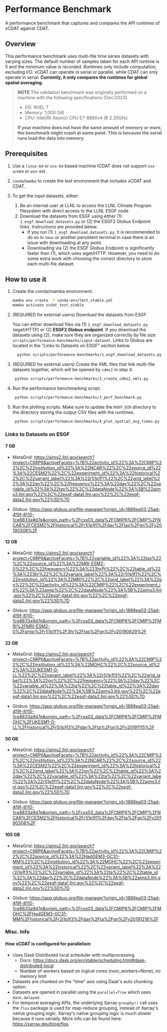 # Performance Benchmark

A performance benchmark that captures and compares the API runtimes of xCDAT against
CDAT.

## Overview

This performance benchmark uses multi-file time series datasets with varying sizes. The
default number of samples taken for each API runtime is 5 and the minimum value is
recorded. Runtimes only include computation, excluding I/O. xCDAT can operate in serial
or parallel, while CDAT can only operate in serial. **Currently, it only compares the
runtimes for global spatial averaging.**

> **NOTE**
> The validation benchmark was originally performed on a machine with the following
> specifications (Dec/2023).
>
> - OS: RHEL 7
> - Memory: 1,000 GiB
> - CPU: Intel(R) Xeon(r) CPU E7-8890v4 @ 2.20GHz
>
> **If your machine does not have the same amount of memory or more, the benchmark might
> crash at some point. This is because the serial runs load the data into memory.**

## Prerequisites

1. Use a `linux-64` or `osx-64` based machine (CDAT does not support `osx-arm64` or `win-64`).
2. `conda`/`mamba` to create the test environment that includes xCDAT and CDAT.
3. To get the input datasets, either:

   1. Be an internal user at LLNL to access the LLNL Climate Program filesystem
      with direct access to the LLNL ESGF node
   2. Download the datasets from ESGF using either (1) `1_esgf_download_datasets.py` or
      (2) the ESGF2 Globus Endpoint links. Instructions are provided below.
      - If you run (1) `1_esgf_download_datasets.py`, it is recommended to do so in
        `tmux` or another persistent terminal in case there is an issue with downloading at any point.
      - Downloading via (2) the ESGF Globus Endpoint is significantly faster than (1),
        which uses wget/HTTP. However, you need to do some extra work with choosing the
        correct directory to store each multi-file dataset.

## How to use it

1. Create the conda/mamba environment.

   ```bash
   mamba env create -f conda-env/test_stable.yml
   mamba activate xcdat_test_stable
   ```

2. (REQUIRED for external users) Download the datasets from ESGF.

   You can either download files via (1) `1_esgf_download_datasets.py` (wget/HTTP) or
   (2) **ESGF2 Globus endpoint**. If you download the datasets using (2), make sure they
   are organized correctly by file size `scripts/performance-benchmarks/input-dataset`.
   Links to Globus are located in the "Links to Datasets on ESGF" section below.

   ```bash
     python scripts/performance-benchmarks/1_esgf_download_datasets.py
   ```

3. (REQUIRED for external users) Create the XML files that link multi-file datasets
   together, which will be opened by `cdms2` in step 4.

   ```bash
    python scripts/performance-benchmarks/2_create_cdms2_xmls.py
   ```

4. Run the performance benchmarking script.

   ```bash
    python scripts/performance-benchmarks/3_perf_benchmark.py
   ```

5. Run the plotting scripts. Make sure to update the `ROOT_DIR` directory to
   the directory storing the output CSV files with the runtimes.

   ```bash
    python scripts/performance-benchmarks/4_plot_spatial_avg_times.py
   ```

### Links to Datasets on ESGF

#### 7 GB

- MetaGrid: https://aims2.llnl.gov/search?project=CMIP6&activeFacets=%7B%22activity_id%22%3A%22CMIP%22%2C%22institution_id%22%3A%22NCAR%22%2C%22source_id%22%3A%22CESM2%22%2C%22experiment_id%22%3A%22historical%22%2C%22variant_label%22%3A%22r1i1p1f1%22%2C%22grid_label%22%3A%22gn%22%2C%22frequency%22%3A%22day%22%2C%22variable_id%22%3A%22tas%22%2C%22dataNode%22%3A%5B%22aims3.llnl.gov%22%2C%22esgf-data1.llnl.gov%22%2C%22esgf-data2.llnl.gov%22%5D%7D

- Globus: https://app.globus.org/file-manager?origin_id=1889ea03-25ad-4f9f-8110-1ce8833a9d7e&origin_path=%2Fcss03_data%2FCMIP6%2FCMIP%2FNCAR%2FCESM2%2Fhistorical%2Fr1i1p1f1%2Fday%2Ftas%2Fgn%2Fv20190308%2F

#### 12 GB

- MetaGrid: https://aims2.llnl.gov/search?project=CMIP6&activeFacets=%7B%22variable_id%22%3A%22tas%22%2C%22source_id%22%3A%22MRI-ESM2-0%22%2C%22frequency%22%3A%223hrPt%22%2C%22table_id%22%3A%223hr%22%2C%22variant_label%22%3A%22r1i1p1f1%22%2C%22institution_id%22%3A%22MRI%22%2C%22grid_label%22%3A%22gn%22%2C%22activity_id%22%3A%22CMIP%22%2C%22experiment_id%22%3A%22amip%22%2C%22dataNode%22%3A%5B%22aims3.llnl.gov%22%2C%22esgf-data1.llnl.gov%22%2C%22esgf-data2.llnl.gov%22%5D%7D

- Globus: https://app.globus.org/file-manager?origin_id=1889ea03-25ad-4f9f-8110-1ce8833a9d7e&origin_path=%2Fcss03_data%2FCMIP6%2FCMIP%2FMRI%2FMRI-ESM2-0%2Famip%2Fr1i1p1f1%2F3hr%2Ftas%2Fgn%2Fv20190829%2F

#### 22 GB

- MetaGrid: https://aims2.llnl.gov/search?project=CMIP6&activeFacets=%7B%22activity_id%22%3A%22CMIP%22%2C%22institution_id%22%3A%22MOHC%22%2C%22source_id%22%3A%22UKESM1-0-LL%22%2C%22variant_label%22%3A%22r5i1p1f3%22%2C%22grid_label%22%3A%22gn%22%2C%22frequency%22%3A%22day%22%2C%22variable_id%22%3A%22ta%22%2C%22table_id%22%3A%22day%22%2C%22dataNode%22%3A%5B%22aims3.llnl.gov%22%2C%22esgf-data1.llnl.gov%22%2C%22esgf-data2.llnl.gov%22%5D%7D

- Globus: https://app.globus.org/file-manager?origin_id=1889ea03-25ad-4f9f-8110-1ce8833a9d7e&origin_path=%2Fcss03_data%2FCMIP6%2FCMIP%2FMOHC%2FUKESM1-0-LL%2Fhistorical%2Fr5i1p1f3%2Fday%2Fta%2Fgn%2Fv20191115%2F

#### 50 GB

- MetaGrid: https://aims2.llnl.gov/search?project=CMIP6&activeFacets=%7B%22activity_id%22%3A%22CMIP%22%2C%22institution_id%22%3A%22NCAR%22%2C%22source_id%22%3A%22CESM2%22%2C%22experiment_id%22%3A%22historical%22%2C%22grid_label%22%3A%22gn%22%2C%22table_id%22%3A%22day%22%2C%22variable_id%22%3A%22ta%22%2C%22variant_label%22%3A%22r1i1p1f1%22%2C%22dataNode%22%3A%5B%22aims3.llnl.gov%22%2C%22esgf-data1.llnl.gov%22%2C%22esgf-data2.llnl.gov%22%5D%7D

- Globus: https://app.globus.org/file-manager?origin_id=1889ea03-25ad-4f9f-8110-1ce8833a9d7e&origin_path=%2Fcss03_data%2FCMIP6%2FCMIP%2FNCAR%2FCESM2%2Fhistorical%2Fr1i1p1f1%2Fday%2Fta%2Fgn%2Fv20190308%2F

#### 105 GB

- MetaGrid: https://aims2.llnl.gov/search?project=CMIP6&activeFacets=%7B%22activity_id%22%3A%22CMIP%22%2C%22source_id%22%3A%22HadGEM3-GC31-MM%22%2C%22institution_id%22%3A%22MOHC%22%2C%22experiment_id%22%3A%22historical%22%2C%22variant_label%22%3A%22r2i1p1f3%22%2C%22variable_id%22%3A%22ta%22%2C%22table_id%22%3A%22day%22%2C%22dataNode%22%3A%5B%22aims3.llnl.gov%22%2C%22esgf-data1.llnl.gov%22%2C%22esgf-data2.llnl.gov%22%5D%7D

- Globus: https://app.globus.org/file-manager?origin_id=1889ea03-25ad-4f9f-8110-1ce8833a9d7e&origin_path=%2Fcss03_data%2FCMIP6%2FCMIP%2FMOHC%2FHadGEM3-GC31-MM%2Fhistorical%2Fr2i1p1f3%2Fday%2Fta%2Fgn%2Fv20191218%2F

### Misc. Info

#### How xCDAT is configured for parallelism

- Uses Dask Distributed local scheduler with multiprocessing
  - Docs: https://docs.dask.org/en/stable/scheduling.html#dask-distributed-local
  - Number of workers based on logical cores (num_workers=None), no memory limit
- Datasets are chunked on the "time" axis using Dask's auto chunking option.
- Datasets are opened in parallel using the `parallel=True` which uses
  `dask.delayed`.
- For temporal averaging APIs, the underlying Xarray `groupby()` call uses the
  `flox` package is used for map-reduce grouping, instead of Xarray's native
  grouping logic. Xarray's native grouping logic is much slower because it
  runs serially. More info can be found here: https://xarray.dev/blog/flox.
